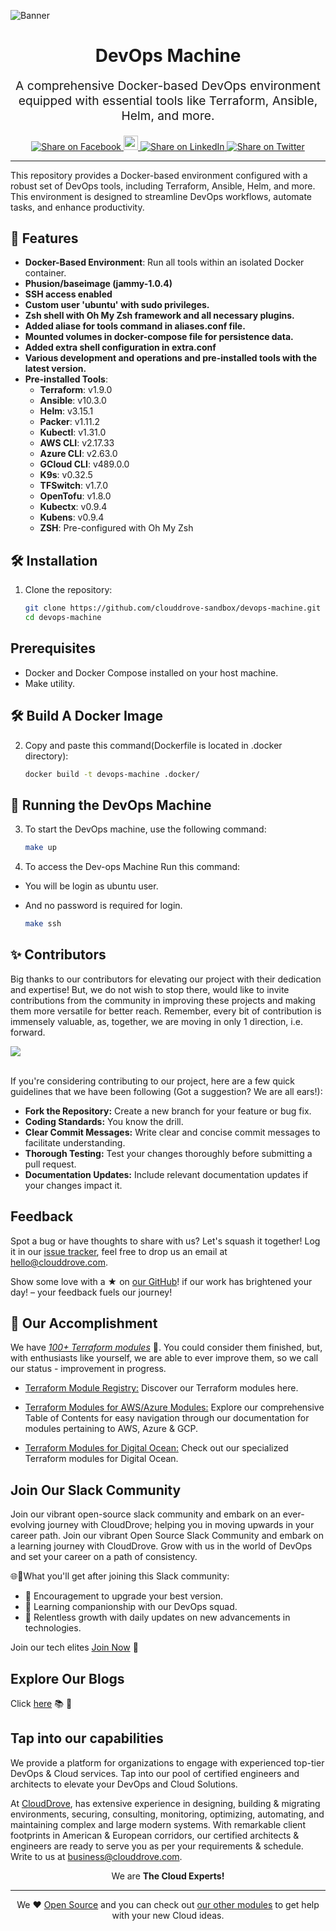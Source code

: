 <!-- This file was automatically generated by the `geine`. Make all changes to `README.yaml` and run `make readme` to rebuild this file. -->
![Banner](https://github.com/clouddrove/terraform-module-template/assets/119565952/67a8a1af-2eb7-40b7-ae07-c94cde9ce062)
<h1 align="center">
    DevOps Machine
</h1>

<p align="center" style="font-size: 1.2rem;">
    A comprehensive Docker-based DevOps environment equipped with essential tools like Terraform, Ansible, Helm, and more.
</p>

<p align="center">
<a href='https://facebook.com/sharer/sharer.php?u=https://github.com/clouddrove/devops-machine'>
  <img title="Share on Facebook" src="https://user-images.githubusercontent.com/50652676/62817743-4f64cb80-bb59-11e9-90c7-b057252ded50.png" />
</a>
<a href='https://www.instagram.com/cloud_drove?igsh=cHJqaDY3bGtnYmh3' title="Follow On Instagram">
  <img src="https://github.com/gauravghongde/social-icons/blob/master/SVG/Color/Instagram.svg" width="23" height="23" />
</a>
<a href='https://www.linkedin.com/shareArticle?mini=true&title=devops-machine&url=https://github.com/clouddrove/devops-machine'>
  <img title="Share on LinkedIn" src="https://user-images.githubusercontent.com/50652676/62817742-4e339e80-bb59-11e9-87b9-a1f68cae1049.png" />
</a>
<a href='https://twitter.com/intent/tweet/?text=devops-machine&url=https://github.com/clouddrove/devops-machine'>
  <img title="Share on Twitter" src="https://user-images.githubusercontent.com/50652676/62817740-4c69db00-bb59-11e9-8a79-3580fbbf6d5c.png" />
</a>
</p>

---

This repository provides a Docker-based environment configured with a robust set of DevOps tools, including Terraform, Ansible, Helm, and more. This environment is designed to streamline DevOps workflows, automate tasks, and enhance productivity.

## 🚀 Features

- **Docker-Based Environment**: Run all tools within an isolated Docker container.
- **Phusion/baseimage (jammy-1.0.4)**
- **SSH access enabled**
- **Custom user 'ubuntu' with sudo privileges.**
- **Zsh shell with Oh My Zsh framework and all necessary plugins.**
- **Added aliase for tools command in aliases.conf file.**
- **Mounted volumes in docker-compose file for persistence data.**
- **Added extra shell configuration in extra.conf**
- **Various development and operations and pre-installed tools with the latest version.** 
- **Pre-installed Tools**:
  - **Terraform**: v1.9.0
  - **Ansible**: v10.3.0
  - **Helm**: v3.15.1
  - **Packer**: v1.11.2
  - **Kubectl**: v1.31.0
  - **AWS CLI**: v2.17.33
  - **Azure CLI**: v2.63.0
  - **GCloud CLI**: v489.0.0
  - **K9s**: v0.32.5
  - **TFSwitch**: v1.7.0
  - **OpenTofu**: v1.8.0
  - **Kubectx**: v0.9.4
  - **Kubens**: v0.9.4
  - **ZSH**: Pre-configured with Oh My Zsh

## 🛠 Installation

1. Clone the repository:
   ```bash
   git clone https://github.com/clouddrove-sandbox/devops-machine.git
   cd devops-machine

##  Prerequisites
- Docker and Docker Compose installed on your host machine.
- Make utility.

## 🛠 Build A Docker Image

2. Copy and paste this command(Dockerfile is located in .docker directory):
   ```bash
   docker build -t devops-machine .docker/  

## 🔧 Running the DevOps Machine

3. To start the DevOps machine, use the following command:

   ```bash
   make up  

4. To access the Dev-ops Machine Run this command:

- You will be login as ubuntu user.
- And no password is required for login.

   ```bash
   make ssh  

## ✨ Contributors

Big thanks to our contributors for elevating our project with their dedication and expertise! But, we do not wish to stop there, would like to invite contributions from the community in improving these projects and making them more versatile for better reach. Remember, every bit of contribution is immensely valuable, as, together, we are moving in only 1 direction, i.e. forward. 

<a href="https://github.com/clouddrove/enigma/graphs/contributors">
  <img src="https://contrib.rocks/image?repo=clouddrove/enigma&max" />
</a>
<br>
<br> 

 If you're considering contributing to our project, here are a few quick guidelines that we have been following (Got a suggestion? We are all ears!):

- **Fork the Repository:** Create a new branch for your feature or bug fix.
- **Coding Standards:** You know the drill.
- **Clear Commit Messages:** Write clear and concise commit messages to facilitate understanding.
- **Thorough Testing:** Test your changes thoroughly before submitting a pull request.
- **Documentation Updates:** Include relevant documentation updates if your changes impact it.

## Feedback 
Spot a bug or have thoughts to share with us? Let's squash it together! Log it in our [issue tracker](https://github.com/clouddrove/enigma/issues), feel free to drop us an email at [hello@clouddrove.com](mailto:hello@clouddrove.com).

Show some love with a ★ on [our GitHub](https://github.com/clouddrove/enigma)!  if our work has brightened your day! – your feedback fuels our journey!

## :rocket: Our Accomplishment

We have [*100+ Terraform modules*][terraform_modules] 🙌. You could consider them finished, but, with enthusiasts like yourself, we are able to ever improve them, so we call our status - improvement in progress.

- [Terraform Module Registry:](https://registry.terraform.io/namespaces/clouddrove) Discover our Terraform modules here.

- [Terraform Modules for AWS/Azure Modules:](https://github.com/clouddrove/toc) Explore our comprehensive Table of Contents for easy navigation through our documentation for modules pertaining to AWS, Azure & GCP. 

- [Terraform Modules for Digital Ocean:](https://github.com/terraform-do-modules/toc) Check out our specialized Terraform modules for Digital Ocean.

## Join Our Slack Community

Join our vibrant open-source slack community and embark on an ever-evolving journey with CloudDrove; helping you in moving upwards in your career path.
Join our vibrant Open Source Slack Community and embark on a learning journey with CloudDrove. Grow with us in the world of DevOps and set your career on a path of consistency.

🌐💬What you'll get after joining this Slack community:

- 🚀 Encouragement to upgrade your best version.
- 🌈 Learning companionship with our DevOps squad.
- 🌱 Relentless growth with daily updates on new advancements in technologies.

Join our tech elites [Join Now][slack] 🚀


## Explore Our Blogs

 Click [here][blog] :books: :star2:

## Tap into our capabilities
We provide a platform for organizations to engage with experienced top-tier DevOps & Cloud services. Tap into our pool of certified engineers and architects to elevate your DevOps and Cloud Solutions. 

At [CloudDrove][website], has extensive experience in designing, building & migrating environments, securing, consulting, monitoring, optimizing, automating, and maintaining complex and large modern systems. With remarkable client footprints in American & European corridors, our certified architects & engineers are ready to serve you as per your requirements & schedule. Write to us at [business@clouddrove.com](mailto:business@clouddrove.com).

<p align="center">We are <b> The Cloud Experts!</b></p>
<hr />
<p align="center">We ❤️  <a href="https://github.com/clouddrove">Open Source</a> and you can check out <a href="https://registry.terraform.io/namespaces/clouddrove">our other modules</a> to get help with your new Cloud ideas.</p>

  [website]: https://clouddrove.com
  [blog]: https://blog.clouddrove.com
  [slack]: https://www.launchpass.com/devops-talks
  [github]: https://github.com/clouddrove
  [linkedin]: https://cpco.io/linkedin
  [twitter]: https://twitter.com/clouddrove/
  [email]: https://clouddrove.com/contact-us.html
  [terraform_modules]: https://github.com/clouddrove?utf8=%E2%9C%93&q=terraform-&type=&language=

